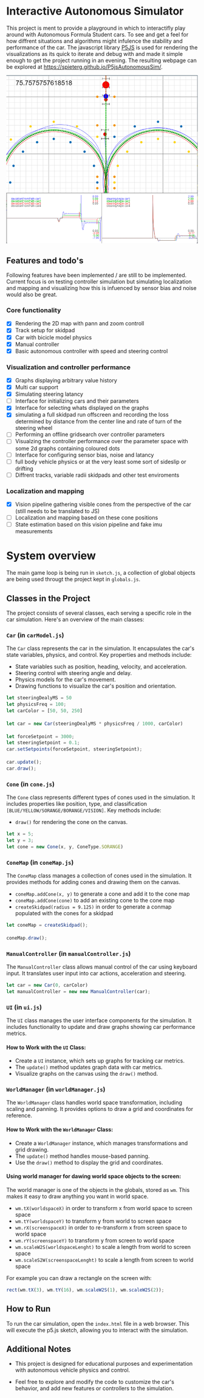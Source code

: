 
# Interactive Autonomous Simulator

This project is ment to provide a playground in which to interactifly play around with Autonomous Formula Student cars. To see and get a feel for how diffrent situations and algorithms might infulence the stability and performance of the car. 
The javascript library [P5JS](https://p5js.org/) is used for rendering the visualizations as its quick to iterate and debug with and made it simple enough to get the project running in an evening. The resulting webpage can be explored at https://spieterg.github.io/P5jsAutonomousSim/.

![screenshot](Screenshot_2023-09-11.png "screenshot")

## Features and todo's
Following features have been implemented / are still to be implemented. Current focus is on testing controller simulation but simulating localization and mapping and visualizing how this is infuenced by sensor bias and noise would also be great. 

### Core functionality
- [x] Rendering the 2D map with pann and zoom controll
- [x] Track setup for skidpad
- [x] Car with bicicle model physics
- [x] Manual controller
- [x] Basic autonomous controller with speed and steering control

### Visualization and controller performance
- [x] Graphs displaying arbitrary value history
- [x] Multi car support
- [x] Simulating steering latancy
- [ ] Interface for initializing cars and their parameters 
- [x] Interface for selecting whats displayed on the graphs
- [x] simulating a full skidpad run offscreen and recording the loss determined by distance from the center line and rate of turn of the steering wheel
- [ ] Performing an offline gridsearch over controller parameters
- [ ] Visualzing the controller performance over the parameter space with some 2d graphs containing coloured dots
- [ ] Interface for configuring sensor bias, noise and latancy
- [ ] full body vehicle physics or at the very least some sort of sideslip or drifting
- [ ] Diffrent tracks, variable radii skidpads and other test enviroments

### Localization and mapping
- [x] Vision pipeline gathering visible cones from the perspective of the car (still needs to be translated to JS)
- [ ] Localization and mapping based on these cone positions
- [ ] State estimation based on this vision pipeline and fake imu measurements

# System overview

The main game loop is being run in `sketch.js`, a collection of global objects are being used througt the project kept in `globals.js`.

## Classes in the Project

The project consists of several classes, each serving a specific role in the car simulation. Here's an overview of the main classes:

### `Car` (in `carModel.js`)

The `Car` class represents the car in the simulation. It encapsulates the car's state variables, physics, and control. Key properties and methods include:

- State variables such as position, heading, velocity, and acceleration.
- Steering control with steering angle and delay.
- Physics models for the car's movement.
- Drawing functions to visualize the car's position and orientation.

```js
let steeringDealyMS = 50
let physicsFreq = 100;
let carColor = [50, 50, 250]

let car = new Car(steeringDealyMS * physicsFreq / 1000, carColor)

let forceSetpoint = 3000;
let steeringSetpoint = 0.1;
car.setSetpoints(forceSetpoint, steeringSetpoint);

car.update();
car.draw();
```

### `Cone` (in `cone.js`)

The `Cone` class represents different types of cones used in the simulation. It includes properties like position, type, and classification `[BLUE/YELLOW/SORANGE/BORANGE/VISION]`. Key methods include:

- `draw()` for rendering the cone on the canvas.

```js
let x = 5;
let y = 3;
let cone = new Cone(x, y, ConeType.SORANGE)
```

### `ConeMap` (in `coneMap.js`)

The `ConeMap` class manages a collection of cones used in the simulation. It provides methods for adding cones and drawing them on the canvas.

* `coneMap.addCone(x, y)` to generate a cone and add it to the cone map
* `coneMap.addCone(cone)` to add an existing cone to the cone map
* `createSkidpad(radius = 9.125)` in order to generate a conmap populated with the cones for a skidpad

```js
let coneMap = createSkidpad();

coneMap.draw();
```

### `ManualController` (in `manualController.js`)

The `ManualController` class allows manual control of the car using keyboard input. It translates user input into car actions, acceleration and steering.

```js 
let car = new Car(0, carColor)
let manualController = new new ManualController(car);
```

###  `UI` (in `ui.js`)

The `UI` class manages the user interface components for the simulation. It includes functionality to update and draw graphs showing car performance metrics.

#### How to Work with the `UI` Class:

- Create a `UI` instance, which sets up graphs for tracking car metrics.
- The `update()` method updates graph data with car metrics.
- Visualize graphs on the canvas using the `draw()` method.

### `WorldManager` (in `worldManager.js`)

The `WorldManager` class handles world space transformation, including scaling and panning. It provides options to draw a grid and coordinates for reference.

#### How to Work with the `WorldManager` Class:

- Create a `WorldManager` instance, which manages transformations and grid drawing.
- The `update()` method handles mouse-based panning.
- Use the `draw()` method to display the grid and coordinates.

#### Using world manager for dawing world space objects to the screen:

The world manager is one of the objects in the globals, stored as `wm`. This makes it easy to draw anything you want in world space.

- `wm.tX(worldspaceX)` in order to transform x from world space to screen space
- `wm.tY(worldspaceY)` to transform y from world to screen space
- `wm.rX(screenspaceX)` in order to re-transform x from screen space to world space
- `wm.rY(screenspaceY)` to transform y from screen to world space
- `wm.scaleW2S(worldspaceLenght)` to scale a length from world to screen space
- `wm.scaleS2W(screenspaceLenght)` to scale a length from screen to world space

For example you can draw a rectangle on the screen with:
```js
rect(wm.tX(3), wm.tY(16), wm.scaleW2S(1), wm.scaleW2S(2));
```

## How to Run

To run the car simulation, open the `index.html` file in a web browser. This will execute the p5.js sketch, allowing you to interact with the simulation.

## Additional Notes

- This project is designed for educational purposes and experimentation with autonomous vehicle physics and control.

- Feel free to explore and modify the code to customize the car's behavior, and add new features or controllers to the simulation.
